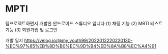 # MPTI
팀프로젝트하면서 개발한 안드로이드 스튜디오 입니다 
(1) 채팅 기능
(2) MBTI 테스트 기능
(3) 회원가입 및 로그인

개발 일지
https://velog.io/@my_youth99/2022012220220130-%EC%97%85%EB%8D%B0%EC%9D%B4%ED%8A%B8%EC%A4%91
